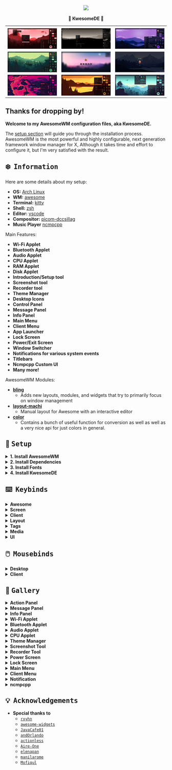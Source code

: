 <!-- DOTFILES BANNER -->
<p align="center">
  <img width="25%" src="https://github.com/Kasper24.png" />
</p>

<p align="center">
  <b>🎀 KwesomeDE 🎀</b>
</p>

<table>
  <tr>
    <td></td>
     <td></td>
     <td></td>
  </tr>
  <tr>
    <td><img src="assets/1.png" </td>
    <td><img src="assets/2.png" ></td>
    <td><img src="assets/3.png" ></td>
  </tr>
  <tr>
    <td><img src="assets/4.png" </td>
    <td><img src="assets/5.png" </td>
    <td><img src="assets/6.png" </td>
  </tr>
    <tr>
    <td><img src="assets/7.png" </td>
    <td><img src="assets/8.png" </td>
    <td><img src="assets/9.png" </td>
  </tr>
 </table>

## Thanks for dropping by!

<b> Welcome to my AwesomeWM configuration files, aka KwesomeDE.</b>

The [setup section](#setup) will guide you through the installation process.
AwesomeWM is the most powerful and highly configurable, next generation framework window manager for X,
Although it takes time and effort to configure it, but I'm very satisfied with the result.

<!-- INFORMATION -->
## :snowflake: ‎ <samp>Information</samp>

Here are some details about my setup:

- **OS:** [Arch Linux](https://archlinux.org)
- **WM:** [awesome](https://github.com/awesomeWM/awesome)
- **Terminal:** [kitty](https://github.com/kovidgoyal/kitty)
- **Shell:** [zsh](https://www.zsh.org/)
- **Editor:** [vscode](https://github.com/microsoft/vscode)
- **Compositor:** [picom-dccsillag](https://github.com/dccsillag/picom/tree/implement-window-animations)
- **Music Player** [ncmpcpp](https://github.com/ncmpcpp/ncmpcpp)

Main Features:
- **Wi-Fi Applet**
- **Bluetooth Applet**
- **Audio Applet**
- **CPU Applet**
- **RAM Applet**
- **Disk Applet**
- **Introduction/Setup tool**
- **Screenshot tool**
- **Recorder tool**
- **Theme Manager**
- **Desktop Icons**
- **Control Panel**
- **Message Panel**
- **Info Panel**
- **Main Menu**
- **Client Menu**
- **App Launcher**
- **Lock Screen**
- **Power/Exit Screen**
- **Window Switcher**
- **Notifications for various system events**
- **Titlebars**
- **Ncmpcpp Custom UI**
- **Many more!**

AwesomeWM Modules:
- **[bling](https://github.com/blingcorp/bling)**
   + Adds new layouts, modules, and widgets that try to primarily focus on window management
- **[layout-machi](https://github.com/xinhaoyuan/layout-machi)**
   + Manual layout for Awesome with an interactive editor
- **[color](https://github.com/andOrlando/color)**
   + Contains a bunch of useful function for conversion as well as well as a very nice api for just colors in general.

<!-- SETUP -->
## :wrench: ‎ <samp>Setup</samp>

<details>
<summary><b>1. Install AwesomeWM</b></summary>

Install the **[git version of AwesomeWM](https://github.com/awesomeWM/awesome/) built with LUA 5.3**

**Arch users** can use this following command

```sh
# I edited the awesome-git PKGBUILD to make it build with 5.3
$ wget -q --show-progress https://raw.githubusercontent.com/Kasper24/KwesomeDE/main/PKGBUILD
$ makepkg -si
```

**For other distros**, build instructions are [here](https://github.com/awesomeWM/awesome/#building-and-installation).
</details>

<details>
<summary><b>2. Install Dependencies</b></summary>

| Dependency                              | Why/Where is it needed?                                   |
|-----------------------------------------|-----------------------------------------------------------|
| networkmanager                          | Network notifcations, applet/wibar widget                 |
| blueman                                 | Bluetooth notifcations, applet/wibar widget               |
| pactl                                   | Audio notifcations, applet/wibar widget                   |
| pipewire+pipewire-pulse/pulsaudio       | Used by pactl                                             |
| lm_sensors                              | CPU Temperature                                           |
| inotify-tools                           | Daemons that monitor filesystem events                    |
| redshift                                | Blue light toggle                                         |
| maim                                    | Screenshot widget                                         |
| flameshot                               | Screenshot widget                                         |
| ffmpeg                                  | Record widget                                             |
| xdotool                                 | Menu commands use this to input text into terminal        |
| xclip                                   | Copy screenshot into clipboard/paste text into prompt     |
| farge                                   | Color picker keybind                                      |
| upower                                  | Battery notifications/widgets                             |
| picom                                   | Compositor widget/notifcations                            |
| brightnessctl                           | Brightness daemon and widget                              |
| playerctl                               | Media daemon and controls                                 |
| fortune-mod                             | Fortune daemon (right now that daemon is unused)          |
| xfce4-settings                          | Used in the main menu                                     |
| imagemagick                             | Used to generate colors from wallpapers                   |
| yad                                     | Used to pick a folder                                     |

**Arch Linux (and other Arch-based distributions)**
   ```sh
      pacman -Sy kitty networkmanager blueman pipewire pipewire-pulse lm_sensors inotify-tools
      redshift maim ffmpeg xdotool xclip upower brightnessctl playerctl fortune-mod flameshot
      xfce4-settings imagemagick yad --needed
   ```
   Assuming your **AUR Helper** is [yay](https://github.com/Jguer/yay) or [paru](https://github.com/Morganamilo/paru).
   ```sh
      yay/paru -Sy picom-animations-git farge-git --needed
   ```
</details>

<details>
<summary><b>3. Install Fonts</b></summary>

   + **Font Awesome 6 Pro**              - PAID
   + **Nerd Font Mono**              - [here](https://github.com/ryanoasis/nerd-fonts)
   + **Iosevka**       - [here](https://github.com/be5invis/Iosevka)
   + **Oswald**   - [here](https://fonts.google.com/specimen/Oswald)

Once you download them and unpack them, place them into `~/.fonts` or `~/.local/share/fonts`

And run this command for your system to detect the newly installed fonts.

   ```sh
   fc-cache -v
   ```
</details>


<details>
<summary><b>4. Install KwesomeDE</b></summary>

> Clone this repository

   ```sh
   git clone --recurse-submodules https://github.com/Kasper24/KwesomeDE ~/.config/awesome
   ```

> Finally, now you can login with AwesomeWM

   Congratulations, at this point you have installed this aesthetic dotfiles! :tada:

   Log out from your current desktop session and log in into AwesomeWM
</details>

<!-- Keybinds -->
## ⌨️ ‎ <samp>Keybinds</samp>

<details>
<summary><b>Awesome</b></summary>

| Keybind | Action |
| ------- | ------ |
| <kbd>super + r </kbd> | Reload awesome |
| <kbd>super + q</kbd> | Quit awesome |
</details>

<details>
<summary><b>Screen</b></summary>

| Keybind | Action |
| ------- | ------ |
| <kbd>super + ctrl + j </kbd> | Focus the next screen |
| <kbd>super + ctrl + k</kbd> | Focus the previous screen |
</details>

<details>
<summary><b>Client</b></summary>

| Keybind | Action |
| ------- | ------ |
| <kbd>super + c</kbd> | Close client |
| <kbd>super + t</kbd> | Toggle titlebar |
| <kbd>super + space</kbd> | Toggle floating |
| <kbd>super + f</kbd> | Toggle fullscreen |
| <kbd>super + m</kbd> | Toggle maximize client |
| <kbd>super + ctrl + m</kbd> | Toggle maximize client vertically |
| <kbd>super + shift + m</kbd> | Toggle maximize client horizontally |
| <kbd>super + n</kbd> | Minimize client |
| <kbd>super + shift + n</kbd> | Restore minimized clients |
| <kbd>super + shift + b</kbd> | Make tiny float and keep on top |
| <kbd>super + shift + c</kbd> | Move and resize to center |
| <kbd>super + c</kbd> | Center a client |
| <kbd>super + shift + up</kbd> | Move up |
| <kbd>super + shift + down</kbd> | Move down |
| <kbd>super + shift + left</kbd> | Move left |
| <kbd>super + shift + right</kbd> | Move right |
| <kbd>super + ctrl + up</kbd> | Resize up |
| <kbd>super + ctrl + down</kbd> | Resize down |
| <kbd>super + ctrl + left</kbd> | Resize left |
| <kbd>super + ctrl + right</kbd> | Resize right |
| <kbd>super + up</kbd> | Focus up |
| <kbd>super + down</kbd> | Focus down |
| <kbd>super + left</kbd> | Focus left |
| <kbd>super + right</kbd> | Focus right |
| <kbd>super + j</kbd> | Focus next |
| <kbd>super + k</kbd> | Focus previous |
| <kbd>super + shift + k</kbd> | Swap with next |
| <kbd>super + shift + j</kbd> | Swap with previous |
| <kbd>super + shift + return</kbd> | Swap focused client with master |
| <kbd>super + tab</kbd> | Go back in history |
| <kbd>super + shift + u</kbd> | Jump to urgent |
| <kbd>alt + a</kbd> | Pick client to add to tab group |
| <kbd>alt + s</kbd> | Iterate through tabbing group |
| <kbd>alt + d</kbd> | Remove focused client from tabbing group |

</details>

<details>
<summary><b>Layout</b></summary>

| Keybind | Action |
| ------- | ------ |
| <kbd>super + shift + =</kbd> | Increase paddings |
| <kbd>super + shift + -</kbd> | Decrease paddings |
| <kbd>super + =</kbd> | Increase gaps |
| <kbd>super + -</kbd> | Decrease gaps |
| <kbd>super + ctrl + h</kbd> | Increase number of columns |
| <kbd>super + ctrl + l</kbd> | Decrease number of columns |
| <kbd>super + shift + h</kbd> | Increase number of master clients |
| <kbd>super + shift + l</kbd> | Decrease number of master clients |
| <kbd>super + h</kbd> | Increase master width |
| <kbd>super + l</kbd> | Decrease master width |
| <kbd>super + .</kbd> | Edit the current layout if it is a machi layout |
| <kbd>super + /</kbd> | Switch between windows for a machi layout |
</details>

<details>
<summary><b>Tags</b></summary>

| Keybind | Action |
| ------- | ------ |
| <kbd>super + [1-9]</kbd> | View tag |
| <kbd>super + [1-9]</kbd> | Toggle tag |
| <kbd>super + shift + [1-9]</kbd> | Move focused client to tag |
| <kbd>super + ctrl + [1-9]</kbd> | Move focused client and switch to tag |
| <kbd>super + s</kbd> | View none |
</details>

<details>
<summary><b>Media</b></summary>

| Keybind | Action |
| ------- | ------ |
| <kbd>XF86AudioPlay</kbd> | Toggle media |
| <kbd>XF86AudioPrev</kbd> | Previous media |
| <kbd>XF86AudioNext</kbd> | Next media |
| <kbd>XF86AudioMute</kbd> | Mute volume |
| <kbd>XF86MonBrightnessUp</kbd> | Increase brightness |
| <kbd>XF86MonBrightnessDown</kbd> | Decrease brightness |
| <kbd>print</kbd> | Screenshot widget |
| <kbd>super + p</kbd> | Color picker |
</details>

<details>
<summary><b>UI</b></summary>

| Keybind | Action |
| ------- | ------ |
| <kbd>super + d</kbd> | Toggle app launcher |
| <kbd>super + escape</kbd> | Toggle exit screen |
| <kbd>alt + tab</kbd> | Window switcher |
| <kbd>super + F1</kbd> | Toggle hotkeys |
</details>

## 🖱️ ‎ <samp>Mousebinds</samp>

<details>
<summary><b>Desktop</b></summary>

| Mousebind | Action |
| --------- | ------ |
| `right click` | Toggle main menu |
</details>

<details>
<summary><b>Client</b></summary>

| Mousebind | Action |
| --------- | ------ |
| `left click` | Focus a client |
| super + `left click` | Make a client floating and move it |
| super + `right click` | Make a client floating and resize it |
</details>

<!-- GALLERY -->
## :ocean: ‎ <samp>Gallery</samp>

<details>
<summary><b>Action Panel</b></summary>
<img src="assets/action_panel.gif" width="500px" alt="action panel preview">
</details>

<details>
<summary><b>Message Panel</b></summary>
<img src="assets/message_panel.gif" width="500px" alt="message panel preview">
</details>

<details>
<summary><b>Info Panel</b></summary>
<img src="assets/info_panel.gif" width="500px" alt="info panel preview">
</details>

<details>
<summary><b>Wi-Fi Applet</b></summary>
<img src="assets/wifi_applet.gif" width="500px" alt="wifi applet preview">
</details>

<details>
<summary><b>Bluetooth Applet</b></summary>
<img src="assets/bluetooth_applet.gif" width="500px" alt="bluetooth applet preview">
</details>

<details>
<summary><b>Audio Applet</b></summary>
<img src="assets/audio_applet.gif" width="500px" alt="audio applet preview">
</details>

<details>
<summary><b>CPU Applet</b></summary>
<img src="assets/cpu_applet.gif" width="500px" alt="cpu applet preview">
</details>

<details>
<summary><b>Theme Manager</b></summary>
<img src="assets/theme_manager.gif" width="500px" alt="theme manager preview">
</details>

<details>
<summary><b>Screenshot Tool</b></summary>
<img src="assets/screenshot.gif" width="500px" alt="screenshot preview">
</details>

<details>
<summary><b>Recorder Tool</b></summary>
<img src="assets/recorder.gif" width="500px" alt="recorder preview">
</details>

<details>
<summary><b>Power Screen</b></summary>
<img src="assets/power_screen.gif" width="500px" alt="power screen preview">
</details>

<details>
<summary><b>Lock Screen</b></summary>
<img src="assets/lock_screen.gif" width="500px" alt="lock screen preview">
</details>

<details>
<summary><b>Main Menu</b></summary>
<img src="assets/main_menu.gif" width="500px" alt="main menu preview">
</details>

<details>
<summary><b>Client Menu</b></summary>
<img src="assets/client_menu.gif" width="500px" alt="client menu preview">
</details>

<details>
<summary><b>Notification</b></summary>
<img src="assets/notification.gif" width="500px" alt="notification preview">
</details>

<details>
<summary><b>ncmpcpp</b></summary>
<img src="assets/ncmpcpp.gif" width="500px" alt="ncmpcpp preview">
</details>

<!-- ACKNOWLEDGEMENTS -->
## :bulb: ‎ <samp>Acknowledgements</samp>

- **Special thanks to**
    - [`rxyhn`](https://github.com/rxyhn/dotfiles)
    - [`awesome-widgets`](https://github.com/streetturtle/awesome-wm-widgets)
    - [`JavaCafe01`](https://github.com/JavaCafe01)
    - [`andOrlando`](https://github.com/andOrlando/awesome-widgets)
    - [`actionless`](https://github.com/actionless)
    - [`Aire-One`](https://github.com/Aire-One)
    - [`elenapan`](https://github.com/elenapan)
    - [`manilarome`](https://github.com/manilarome)
    - [`Mofiqul`](https://github.com/Mofiqul)
<br>
